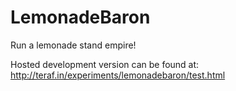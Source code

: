 LemonadeBaron
=============

Run a lemonade stand empire!

Hosted development version can be found at: http://teraf.in/experiments/lemonadebaron/test.html

